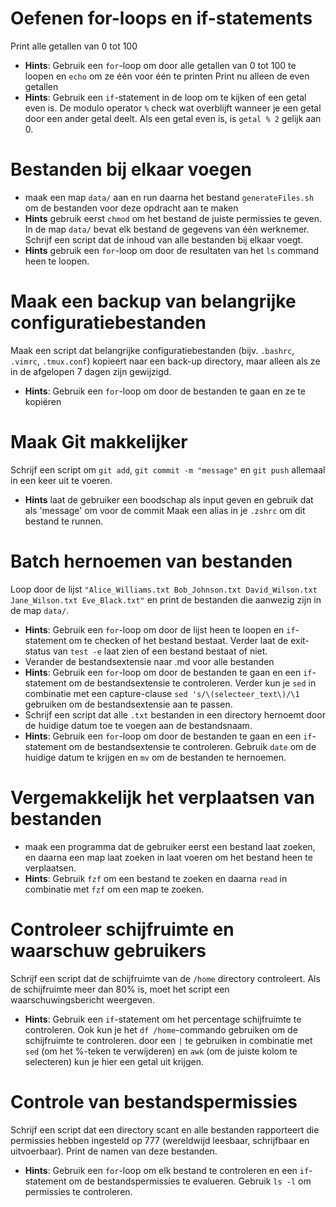# Oefenen for-loops en if-statements
Print alle getallen van 0 tot 100
+ **Hints**: Gebruik een `for`-loop om door alle getallen van 0 tot 100 te loopen en `echo` om ze één voor één te printen
Print nu alleen de even getallen
+ **Hints**: Gebruik een `if`-statement in de loop om te kijken of een getal even is. De modulo operator `%` check wat overblijft wanneer je een getal door een ander getal deelt. Als een getal even is, is `getal % 2` gelijk aan 0.

# Bestanden bij elkaar voegen
+ maak een map `data/` aan en run daarna het bestand `generateFiles.sh` om de bestanden voor deze opdracht aan te maken
+ **Hints** gebruik eerst `chmod` om het bestand de juiste permissies te geven.
In de map `data/` bevat elk bestand de gegevens  van één werknemer. Schrijf een script dat de inhoud van alle bestanden bij elkaar voegt.
+ **Hints** gebruik een `for`-loop om door de resultaten van het `ls` command heen te loopen.

# Maak een backup van belangrijke configuratiebestanden
Maak een script dat belangrijke configuratiebestanden (bijv. `.bashrc`, `.vimrc`, `.tmux.conf`) kopieert naar een back-up directory, maar alleen als ze in de afgelopen 7 dagen zijn gewijzigd.
+ **Hints**: Gebruik een `for`-loop om door de bestanden te gaan en ze te kopiëren

# Maak Git makkelijker
Schrijf een script om `git add`, `git commit -m "message"` en `git push` allemaal in een keer uit te voeren.
+ **Hints** laat de gebruiker een boodschap als input geven en gebruik dat als 'message' om voor de commit
Maak een alias in je `.zshrc` om dit bestand te runnen.

#  Batch hernoemen van bestanden
Loop door de lijst `"Alice_Williams.txt Bob_Johnson.txt David_Wilson.txt Jane_Wilson.txt Eve_Black.txt"` en  print de bestanden die aanwezig zijn in de map `data/`.
+ **Hints**: Gebruik een `for`-loop om door de lijst heen te loopen en `if`-statement om te checken of het bestand bestaat. Verder laat de exit-status van `test -e` laat zien of een bestand bestaat of niet. 
+ Verander de bestandsextensie naar .md voor alle bestanden
+ **Hints**: Gebruik een `for`-loop om door de bestanden te gaan en een `if`-statement om de bestandsextensie te controleren.
Verder kun je `sed` in combinatie met een capture-clause `sed 's/\(selecteer_text\)/\1` gebruiken om de bestandsextensie aan te passen.
+ Schrijf een script dat alle `.txt` bestanden in een directory hernoemt door de huidige datum toe te voegen aan de bestandsnaam.
+ **Hints**: Gebruik een `for`-loop om door de bestanden te gaan en een `if`-statement om de bestandsextensie te controleren. Gebruik `date` om de huidige datum te krijgen en `mv` om de bestanden te hernoemen.

# Vergemakkelijk het verplaatsen van bestanden
+ maak een  programma  dat de gebruiker eerst een bestand laat zoeken, en daarna een map laat zoeken in laat voeren om het bestand heen te verplaatsen.
+ **Hints**: Gebruik `fzf` om een bestand te zoeken en daarna `read` in combinatie met `fzf` om een map te zoeken. 


# Controleer schijfruimte en waarschuw gebruikers
Schrijf een script dat de schijfruimte van de `/home` directory controleert. Als de schijfruimte meer dan 80% is, moet het script een waarschuwingsbericht weergeven.
+ **Hints**: Gebruik een `if`-statement om het percentage schijfruimte te controleren.
Ook kun je het `df /home`-commando gebruiken om de schijfruimte te controleren. door een `|` te gebruiken in combinatie met `sed` (om het %-teken te verwijderen) en `awk` (om de juiste kolom te selecteren) kun je hier een getal uit krijgen.

# Controle van bestandspermissies
Schrijf een script dat een directory scant en alle bestanden rapporteert die permissies hebben ingesteld op 777 (wereldwijd leesbaar, schrijfbaar en uitvoerbaar). Print de namen van deze bestanden.
+ **Hints**: Gebruik een `for`-loop om elk bestand te controleren en een `if`-statement om de bestandspermissies te evalueren. Gebruik `ls -l` om permissies te controleren.
